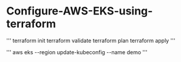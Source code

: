# Configure-AWS-EKS-using-terraform

'''
terraform init
terraform validate
terraform plan
terraform apply
'''

'''
aws eks --region <your region> update-kubeconfig --name demo
'''
